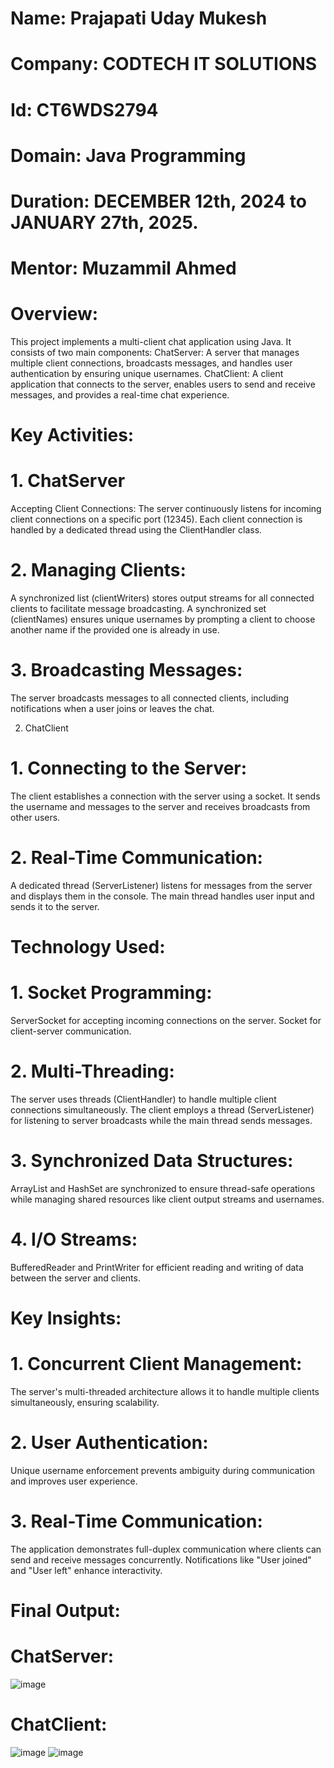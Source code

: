 # Name: Prajapati Uday Mukesh
# Company: CODTECH IT SOLUTIONS 
# Id: CT6WDS2794
# Domain: Java Programming
# Duration: DECEMBER 12th, 2024 to JANUARY 27th, 2025.
# Mentor: Muzammil Ahmed

# Overview:
This project implements a multi-client chat application using Java. It consists of two main components:
ChatServer: A server that manages multiple client connections, broadcasts messages, and handles user authentication by ensuring unique usernames.
ChatClient: A client application that connects to the server, enables users to send and receive messages, and provides a real-time chat experience.

# Key Activities:
# 1. ChatServer
Accepting Client Connections:
The server continuously listens for incoming client connections on a specific port (12345). Each client connection is handled by a dedicated thread using the ClientHandler class.

# 2. Managing Clients:
A synchronized list (clientWriters) stores output streams for all connected clients to facilitate message broadcasting.
A synchronized set (clientNames) ensures unique usernames by prompting a client to choose another name if the provided one is already in use.

# 3. Broadcasting Messages:
The server broadcasts messages to all connected clients, including notifications when a user joins or leaves the chat.

2. ChatClient
# 1. Connecting to the Server:
The client establishes a connection with the server using a socket. It sends the username and messages to the server and receives broadcasts from other users.

# 2. Real-Time Communication:
A dedicated thread (ServerListener) listens for messages from the server and displays them in the console.
The main thread handles user input and sends it to the server.

# Technology Used:
# 1. Socket Programming:
ServerSocket for accepting incoming connections on the server.
Socket for client-server communication.

# 2. Multi-Threading:
The server uses threads (ClientHandler) to handle multiple client connections simultaneously.
The client employs a thread (ServerListener) for listening to server broadcasts while the main thread sends messages.

# 3. Synchronized Data Structures:
ArrayList and HashSet are synchronized to ensure thread-safe operations while managing shared resources like client output streams and usernames.

# 4. I/O Streams:
BufferedReader and PrintWriter for efficient reading and writing of data between the server and clients.

# Key Insights:
# 1. Concurrent Client Management:
The server's multi-threaded architecture allows it to handle multiple clients simultaneously, ensuring scalability.

# 2. User Authentication:
Unique username enforcement prevents ambiguity during communication and improves user experience.

# 3. Real-Time Communication:
The application demonstrates full-duplex communication where clients can send and receive messages concurrently.
Notifications like "User joined" and "User left" enhance interactivity.

# Final Output:
# ChatServer:
![image](https://github.com/user-attachments/assets/a52bb233-a876-49d5-8259-7d46fd862bce)
# ChatClient:
![image](https://github.com/user-attachments/assets/f238b442-cb55-4e22-bc8c-fb46f6624677)
![image](https://github.com/user-attachments/assets/fe44a42c-ac6b-43ea-80ea-68ba1ea63f76)

